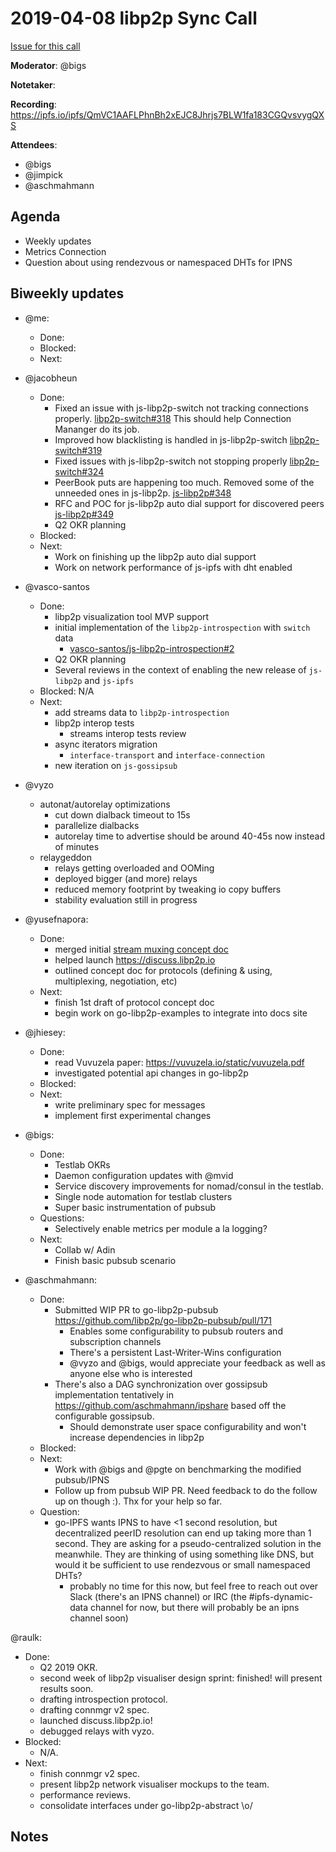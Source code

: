 # 2019-04-08 libp2p Sync Call

[Issue for this call](https://github.com/libp2p/team-mgmt/issues/16)

**Moderator**: @bigs

**Notetaker**:

**Recording**: https://ipfs.io/ipfs/QmVC1AAFLPhnBh2xEJC8Jhrjs7BLW1fa183CGQvsvygQXS

**Attendees**:
  - @bigs
  - @jimpick
  - @aschmahmann

## Agenda

- Weekly updates 
- Metrics Connection
- Question about using rendezvous or namespaced DHTs for IPNS

## Biweekly updates

- @me:
  - Done:
  - Blocked:
  - Next:


- @jacobheun
  - Done:
    - Fixed an issue with js-libp2p-switch not tracking connections properly. [libp2p-switch#318](https://github.com/libp2p/js-libp2p-switch/pull/318) This should help Connection Mananger do its job.
    - Improved how blacklisting is handled in js-libp2p-switch [libp2p-switch#319](https://github.com/libp2p/js-libp2p-switch/pull/319)
    - Fixed issues with js-libp2p-switch not stopping properly [libp2p-switch#324](https://github.com/libp2p/js-libp2p-switch/pull/324)
    - PeerBook puts are happening too much. Removed some of the unneeded ones in js-libp2p. [js-libp2p#348](https://github.com/libp2p/js-libp2p/pull/348)
    - RFC and POC for js-libp2p auto dial support for discovered peers [js-libp2p#349](https://github.com/libp2p/js-libp2p/pull/349)
    - Q2 OKR planning
  - Blocked:
  - Next:
    - Work on finishing up the libp2p auto dial support
    - Work on network performance of js-ipfs with dht enabled

- @vasco-santos

  - Done:
    - libp2p visualization tool MVP support
    - initial implementation of the `libp2p-introspection` with `switch` data
      - [vasco-santos/js-libp2p-introspection#2](https://github.com/vasco-santos/js-libp2p-introspection/pull/2)
    - Q2 OKR planning
    - Several reviews in the context of enabling the new release of `js-libp2p` and `js-ipfs`
  - Blocked: N/A
  - Next:
    - add streams data to `libp2p-introspection`
    - libp2p interop tests
      - streams interop tests review
    - async iterators migration
      - `interface-transport` and `interface-connection`
    - new iteration on `js-gossipsub`


- @vyzo
  - autonat/autorelay optimizations
    - cut down dialback timeout to 15s
    - parallelize dialbacks
    - autorelay time to advertise should be around 40-45s now instead of minutes
  - relaygeddon
    - relays getting overloaded and OOMing
    - deployed bigger (and more) relays
    - reduced memory footprint by tweaking io copy buffers
    - stability evaluation still in progress
    
- @yusefnapora:
  - Done:
    - merged initial [stream muxing concept doc](https://docs.libp2p.io/concepts/stream-multiplexing/)
    - helped launch https://discuss.libp2p.io
    - outlined concept doc for protocols (defining & using, multiplexing, negotiation, etc)
  - Next:
    - finish 1st draft of protocol concept doc
    - begin work on go-libp2p-examples to integrate into docs site 
    
- @jhiesey:
  - Done:
    - read Vuvuzela paper: https://vuvuzela.io/static/vuvuzela.pdf
    - investigated potential api changes in go-libp2p
  - Blocked:
  - Next:
    - write preliminary spec for messages
    - implement first experimental changes
    
- @bigs:
  - Done: 
    - Testlab OKRs
    - Daemon configuration updates with @mvid
    - Service discovery improvements for nomad/consul in the testlab.
    - Single node automation for testlab clusters
    - Super basic instrumentation of pubsub
  - Questions:
    - Selectively enable metrics per module a la logging?
  - Next:
    - Collab w/ Adin
    - Finish basic pubsub scenario   
  
- @aschmahmann:
  - Done:
    - Submitted WIP PR to go-libp2p-pubsub https://github.com/libp2p/go-libp2p-pubsub/pull/171
      - Enables some configurability to pubsub routers and subscription channels
      - There's a persistent Last-Writer-Wins configuration
      - @vyzo and @bigs, would appreciate your feedback as well as anyone else who is interested
     - There's also a DAG synchronization over gossipsub implementation tentatively in https://github.com/aschmahmann/ipshare based off the configurable gossipsub.
       - Should demonstrate user space configurability and won't increase dependencies in libp2p
  - Blocked:
  - Next:
    - Work with @bigs and @pgte on benchmarking the modified pubsub/IPNS
    - Follow up from pubsub WIP PR. Need feedback to do the follow up on though :). Thx for your help so far.
  - Question:
    - go-IPFS wants IPNS to have <1 second resolution, but decentralized peerID resolution can end up taking more than 1 second. They are asking for a pseudo-centralized solution in the meanwhile. They are thinking of using something like DNS, but would it be sufficient to use rendezvous or small namespaced DHTs?
      - probably no time for this now, but feel free to reach out over Slack (there's an IPNS channel) or IRC (the #ipfs-dynamic-data channel for now, but there will probably be an ipns channel soon)

@raulk:
  - Done:
    - Q2 2019 OKR.
    - second week of libp2p visualiser design sprint: finished! will present results soon.
    - drafting introspection protocol.
    - drafting connmgr v2 spec.
    - launched discuss.libp2p.io!
    - debugged relays with vyzo.
  - Blocked:
    - N/A.
  - Next:
    - finish connmgr v2 spec.
    - present libp2p network visualiser mockups to the team.
    - performance reviews.
    - consolidate interfaces under go-libp2p-abstract \o/

## Notes

